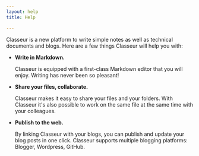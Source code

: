 ```yaml
---
layout: help
title: Help

---
```


Classeur is a new platform to write simple notes as well as technical documents and blogs. Here are a few things Classeur will help you with:

- **Write in Markdown.**

	Classeur is equipped with a first-class Markdown editor that you will enjoy. Writing has never been so pleasant!

- **Share your files, collaborate.**

	Classeur makes it easy to share your files and your folders. With Classeur it's also possible to work on the same file at the same time with your colleagues.

- **Publish to the web.**

	By linking Classeur with your blogs, you can publish and update your blog posts in one click. Classeur supports multiple blogging platforms: Blogger, Wordpress, GitHub.


